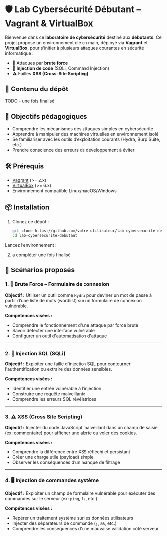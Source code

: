 # 🛡️ Lab Cybersécurité Débutant – Vagrant & VirtualBox

Bienvenue dans ce **laboratoire de cybersécurité** destiné aux **débutants**. Ce projet propose un environnement clé en main, déployé via **Vagrant** et **VirtualBox**, pour s’initier à plusieurs attaques courantes en sécurité informatique :

- 🔐 Attaques par **brute force**
- 💉 **Injection de code** (SQLi, Command Injection)
- ⚠️ Failles **XSS (Cross-Site Scripting)**

## 📁 Contenu du dépôt

TODO - une fois finalisé


## 🚀 Objectifs pédagogiques

- Comprendre les mécanismes des attaques simples en cybersécurité
- Apprendre à manipuler des machines virtuelles en environnement isolé
- Se familiariser avec les outils d’exploitation courants (Hydra, Burp Suite, etc.)
- Prendre conscience des erreurs de développement à éviter

## 🛠️ Prérequis

- [Vagrant](https://www.vagrantup.com/) (>= 2.x)
- [VirtualBox](https://www.virtualbox.org/) (>= 6.x)
- Environnement compatible Linux/macOS/Windows

## 📦 Installation

1. Clonez ce dépôt :
   ```bash
   git clone https://github.com/votre-utilisateur/lab-cybersecurite-debutant.git
   cd lab-cybersecurite-debutant
Lancez l’environnement :

2. a compléter une fois finalisé

## 🧪 Scénarios proposés

### 1. 🔐 Brute Force – Formulaire de connexion

**Objectif :** Utiliser un outil comme `Hydra` pour deviner un mot de passe à partir d’une liste de mots (wordlist) sur un formulaire de connexion vulnérable.

**Compétences visées :**
- Comprendre le fonctionnement d'une attaque par force brute
- Savoir détecter une interface vulnérable
- Configurer un outil d'automatisation d'attaque

---

### 2. 💉 Injection SQL (SQLi)

**Objectif :** Exploiter une faille d'injection SQL pour contourner l'authentification ou extraire des données sensibles.

**Compétences visées :**
- Identifier une entrée vulnérable à l'injection
- Construire une requête malveillante
- Comprendre les erreurs SQL révélatrices

---

### 3. ⚠️ XSS (Cross Site Scripting)

**Objectif :** Injecter du code JavaScript malveillant dans un champ de saisie (ex: commentaire) pour afficher une alerte ou voler des cookies.

**Compétences visées :**
- Comprendre la différence entre XSS réfléchi et persistant
- Créer une charge utile (payload) simple
- Observer les conséquences d’un manque de filtrage

---

### 4. 🖥️ Injection de commandes système

**Objectif :** Exploiter un champ de formulaire vulnérable pour exécuter des commandes sur le serveur (ex: `ping`, `ls`, etc.).

**Compétences visées :**
- Repérer un traitement système sur les données utilisateurs
- Injecter des séparateurs de commande (`;`, `&&`, etc.)
- Comprendre les conséquences d'une mauvaise validation côté serveur
